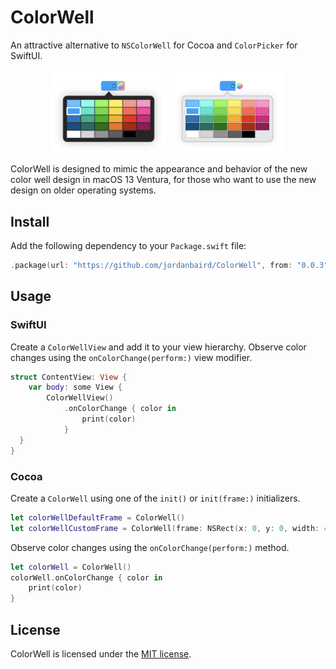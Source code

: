 # ColorWell

An attractive alternative to `NSColorWell` for Cocoa and `ColorPicker` for SwiftUI.

<div align='center'>
    <img src='Sources/ColorWell/Documentation.docc/Resources/color-well-with-popover~dark.png', style='width:37%'>
    <img src='Sources/ColorWell/Documentation.docc/Resources/color-well-with-popover.png', style='width:37%'>
</div>

ColorWell is designed to mimic the appearance and behavior of the new color well design in macOS 13 Ventura, for those who want to use the new design on older operating systems.

## Install

Add the following dependency to your `Package.swift` file:

```swift
.package(url: "https://github.com/jordanbaird/ColorWell", from: "0.0.3")
```

## Usage

### SwiftUI

Create a `ColorWellView` and add it to your view hierarchy. Observe color changes using the `onColorChange(perform:)` view modifier.

```swift
struct ContentView: View {
    var body: some View {
        ColorWellView()
            .onColorChange { color in
                print(color)
            }
  }
}
```

### Cocoa

Create a `ColorWell` using one of the `init()` or `init(frame:)` initializers.

```swift
let colorWellDefaultFrame = ColorWell()
let colorWellCustomFrame = ColorWell(frame: NSRect(x: 0, y: 0, width: 400, height: 200))
```

Observe color changes using the `onColorChange(perform:)` method.

```swift
let colorWell = ColorWell()
colorWell.onColorChange { color in
    print(color)
}
```

## License

ColorWell is licensed under the [MIT license](http://www.opensource.org/licenses/mit-license).
